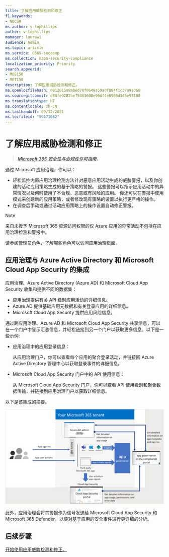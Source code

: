 ```yaml
---
title: 了解应用威胁检测和修正
f1.keywords:
- NOCSH
ms.author: v-tophillips
author: v-tophillips
manager: laurawi
audience: Admin
ms.topic: article
ms.service: O365-seccomp
ms.collection: m365-security-compliance
localization_priority: Priority
search.appverid:
- MOE150
- MET150
description: 了解应用威胁检测和修正。
ms.openlocfilehash: 0812615a8a0ed78f0649a59a0f884f1c37a9e368
ms.sourcegitcommit: d08fe0282be75483608e96df4e6986d346e97180
ms.translationtype: HT
ms.contentlocale: zh-CN
ms.lasthandoff: 09/12/2021
ms.locfileid: "59171082"
---
```

# <a name="learn-about-app-threat-detection-and-remediation"></a>了解应用威胁检测和修正

>*[Microsoft 365 安全性与合规性许可指南](https://aka.ms/ComplianceSD)。*

通过 Microsoft 应用治理，你可以：

- 轻松监控内置应用治理检测方法针对恶意应用活动生成的威胁警报，以及你创建的活动应用策略生成的基于策略的警报。 这些警报可以指示应用活动中的异常情况以及何时使用了不合规、恶意或有风险的应用。  你还可以在警报中使用模式来创建新的应用策略，或者修改现有策略的设置以执行更严格的操作。
- 在调查后手动或通过活动应用策略上的操作设置自动修正警报。


>[!Note]
>来自未授予 Microsoft 365 资源访问权限的仅 Azure 应用的异常活动不包括在应用治理检测和警报中。
>

请参阅[管理员角色](app-governance-get-started.md#administrator-roles)，了解哪些角色可以访问应用治理页面。


## <a name="app-governance-integration-with-azure-active-directory-and-microsoft-cloud-app-security"></a>应用治理与 Azure Active Directory 和 Microsoft Cloud App Security 的集成

应用治理、Azure Active Directory (Azure AD) 和 Microsoft Cloud App Security 收集和提供不同的数据集：

- 应用治理提供有关 API 级别应用活动的详细信息。
- Azure AD 提供基础应用元数据和有关登录应用的详细信息。
- Microsoft Cloud App Security 提供应用风险信息。

通过跨应用治理、Azure AD 和 Microsoft Cloud App Security 共享信息，可以在一个门户中显示汇总信息，并轻松链接到另一个门户以获取更多信息。以下是一些示例:

- 应用治理中的应用登录信息：

  从应用治理门户，你可以查看每个应用的聚合登录活动，并链接回 Azure Active Directory 管理中心以获取登录事件的详细信息。

- Microsoft Cloud App Security 门户中的 API 使用信息： 

  从 Microsoft Cloud App Security 门户，你可以查看 API 使用级别和聚合数据传输，并链接到应用治理门户以获取详细信息。

以下是该集成的摘要。

![应用治理与 Azure AD 和 Microsoft Cloud App Security 的集成。](..\media\manage-app-protection-governance\mapg-integration.png)

此外，应用治理会将其警报作为信号发送给 Microsoft Cloud App Security 和 Microsoft 365 Defender，以便对基于应用的安全事件进行更详细的分析。

<!--

CFA #3 Scenario 1:  As an admin, I can investigate alerts associated to my M365 apps through MAPG.
CFA #3 Scenario 2: As an admin, I can manually remediate 
CFA #3 Scenario 3: As an admin, I can configure policies to perform automatic 
--> 

## <a name="next-step"></a>后续步骤

[开始使用应用威胁检测和修正。](app-governance-detect-remediate-get-started.md)
